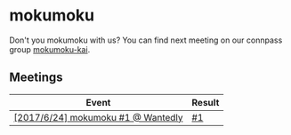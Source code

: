 # mokumoku
Don't you mokumoku with us? You can find next meeting on our connpass group [mokumoku-kai](https://mokumoku-kai.connpass.com).

## Meetings
| Event | Result |
| --- | --- |
| [[2017/6/24] mokumoku #1 @ Wantedly](https://mokumoku-kai.connpass.com/event/59836/) | [#1](https://github.com/mokumoku-kai/mokumoku/issues/1) |
